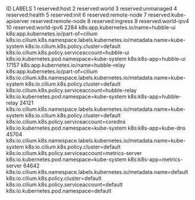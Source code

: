 ID      LABELS
1       reserved:host
2       reserved:world
3       reserved:unmanaged
4       reserved:health
5       reserved:init
6       reserved:remote-node
7       reserved:kube-apiserver
        reserved:remote-node
8       reserved:ingress
9       reserved:world-ipv4
10      reserved:world-ipv6
2284    k8s:app.kubernetes.io/name=hubble-ui
        k8s:app.kubernetes.io/part-of=cilium
        k8s:io.cilium.k8s.namespace.labels.kubernetes.io/metadata.name=kube-system
        k8s:io.cilium.k8s.policy.cluster=default
        k8s:io.cilium.k8s.policy.serviceaccount=hubble-ui
        k8s:io.kubernetes.pod.namespace=kube-system
        k8s:k8s-app=hubble-ui
17157   k8s:app.kubernetes.io/name=hubble-relay
        k8s:app.kubernetes.io/part-of=cilium
        k8s:io.cilium.k8s.namespace.labels.kubernetes.io/metadata.name=kube-system
        k8s:io.cilium.k8s.policy.cluster=default
        k8s:io.cilium.k8s.policy.serviceaccount=hubble-relay
        k8s:io.kubernetes.pod.namespace=kube-system
        k8s:k8s-app=hubble-relay
24121   k8s:io.cilium.k8s.namespace.labels.kubernetes.io/metadata.name=kube-system
        k8s:io.cilium.k8s.policy.cluster=default
        k8s:io.cilium.k8s.policy.serviceaccount=coredns
        k8s:io.kubernetes.pod.namespace=kube-system
        k8s:k8s-app=kube-dns
45704   k8s:io.cilium.k8s.namespace.labels.kubernetes.io/metadata.name=kube-system
        k8s:io.cilium.k8s.policy.cluster=default
        k8s:io.cilium.k8s.policy.serviceaccount=metrics-server
        k8s:io.kubernetes.pod.namespace=kube-system
        k8s:k8s-app=metrics-server
64642   k8s:io.cilium.k8s.namespace.labels.kubernetes.io/metadata.name=default
        k8s:io.cilium.k8s.policy.cluster=default
        k8s:io.cilium.k8s.policy.serviceaccount=default
        k8s:io.kubernetes.pod.namespace=default
